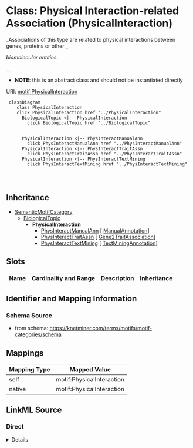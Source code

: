 

# Class: Physical Interaction-related Association (PhysicalInteraction) 


_Associations of this type are related to physical interactions between genes, proteins or other _

_biomolecular entities._

__




* __NOTE__: this is an abstract class and should not be instantiated directly


URI: [motif:PhysicalInteraction](https://knetminer.com/terms/motifs/motif-categories/PhysicalInteraction)






```mermaid
 classDiagram
    class PhysicalInteraction
    click PhysicalInteraction href "../PhysicalInteraction"
      BiologicalTopic <|-- PhysicalInteraction
        click BiologicalTopic href "../BiologicalTopic"
      

      PhysicalInteraction <|-- PhysInteractManualAnn
        click PhysInteractManualAnn href "../PhysInteractManualAnn"
      PhysicalInteraction <|-- PhysInteractTraitAssn
        click PhysInteractTraitAssn href "../PhysInteractTraitAssn"
      PhysicalInteraction <|-- PhysInteractTextMining
        click PhysInteractTextMining href "../PhysInteractTextMining"
      
      
      
```





## Inheritance
* [SemanticMotifCategory](SemanticMotifCategory.md)
    * [BiologicalTopic](BiologicalTopic.md)
        * **PhysicalInteraction**
            * [PhysInteractManualAnn](PhysInteractManualAnn.md) [ [ManualAnnotation](ManualAnnotation.md)]
            * [PhysInteractTraitAssn](PhysInteractTraitAssn.md) [ [Gene2TraitAssociation](Gene2TraitAssociation.md)]
            * [PhysInteractTextMining](PhysInteractTextMining.md) [ [TextMiningAnnotation](TextMiningAnnotation.md)]



## Slots

| Name | Cardinality and Range | Description | Inheritance |
| ---  | --- | --- | --- |









## Identifier and Mapping Information







### Schema Source


* from schema: https://knetminer.com/terms/motifs/motif-categories/schema




## Mappings

| Mapping Type | Mapped Value |
| ---  | ---  |
| self | motif:PhysicalInteraction |
| native | motif:PhysicalInteraction |







## LinkML Source

<!-- TODO: investigate https://stackoverflow.com/questions/37606292/how-to-create-tabbed-code-blocks-in-mkdocs-or-sphinx -->

### Direct

<details>
```yaml
name: PhysicalInteraction
description: "Associations of this type are related to physical interactions between\
  \ genes, proteins or other \nbiomolecular entities.\n"
title: Physical Interaction-related Association
from_schema: https://knetminer.com/terms/motifs/motif-categories/schema
is_a: BiologicalTopic
abstract: true

```
</details>

### Induced

<details>
```yaml
name: PhysicalInteraction
description: "Associations of this type are related to physical interactions between\
  \ genes, proteins or other \nbiomolecular entities.\n"
title: Physical Interaction-related Association
from_schema: https://knetminer.com/terms/motifs/motif-categories/schema
is_a: BiologicalTopic
abstract: true

```
</details>